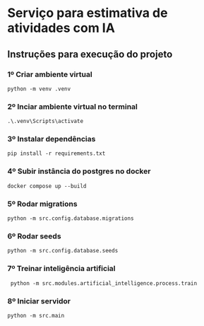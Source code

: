 # Serviço para estimativa de atividades com IA

## Instruções para execução do projeto

### 1º Criar ambiente virtual
    python -m venv .venv

### 2º Inciar ambiente virtual no terminal
    .\.venv\Scripts\activate 

### 3º Instalar dependências
    pip install -r requirements.txt

### 4º Subir instância do postgres no docker
    docker compose up --build

### 5º Rodar migrations
    python -m src.config.database.migrations

### 6º Rodar seeds
    python -m src.config.database.seeds

### 7º Treinar inteligência artificial
     python -m src.modules.artificial_intelligence.process.train

### 8º Iniciar servidor
    python -m src.main